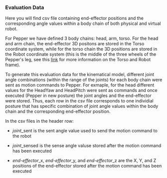 ### Evaluation Data

Here you will find csv file containing end-effector positions and the corresponding angle values within a body chain of both physical and virtual robot. 

For Pepper we have defined 3 body chains: head, arm, torso. For the head and arm chain, the end-effector 3D positons are stored in the Torso coordinate system, while for the torso chain the 3D positions are stored in the Robot coordinate system (this is the middle of the three wheels of the Pepper's leg, see this [link](http://doc.aldebaran.com/2-5/naoqi/motion/control-cartesian.html#control-cartesian) for more information on the Torso and Robot frame).

To generate this evaluation data for the kinematical model, different joint angle combinations (within the range of the joints) for each body chain were sent as motion commands to Pepper. For exmaple, for the head different values for the HeadYaw and HeadPitch were sent as commands and once executed (Pepper in new posture) the joint angles and the end-effector were stored. Thus, each row in the csv file corresponds to one individial posture that has specific combination of joint angle values within the body chain and the corresponding end-effector position. 

In the csv files in the header row:

- *joint*_sent is the sent angle value used to send the motion command to the robot

- *joint*_sensed is the sense angle valuse stored after the motion command has been executed 

- *end-effector*_x, *end-effector*_y, and *end-effector*_z are the X, Y, and Z positions of the end-effector stored after the motion command has been executed
